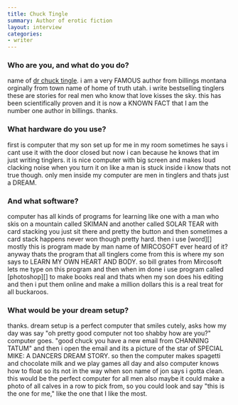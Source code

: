 ```yaml
---
title: Chuck Tingle
summary: Author of erotic fiction
layout: interview
categories:
- writer
---
```


### Who are you, and what do you do?

name of [dr chuck tingle](http://www.chucktingle.com/ "Chuck's website."). i am a very FAMOUS author from billings montana orginally from town name of home of truth utah. i write bestselling tinglers these are stories for real men who know that love kisses the sky. this has been scientifically proven and it is now a KNOWN FACT that I am the number one author in billings. thanks.

### What hardware do you use?

first is computer that my son set up for me in my room sometimes he says i cant use it with the door closed but now i can because he knows that im just writing tinglers. it is nice computer with big screen and makes loud clacking noise when you turn it on like a man is stuck inside i know thats not true though. only men inside my computer are men in tinglers and thats just a DREAM.

### And what software?

computer has all kinds of programs for learning like one with a man who skis on a mountain called SKIMAN and another called SOLAR TEAR with card stacking you just sit there and pretty the button and then sometimes a card stack happens never won though pretty hard. then i use [word][] mostly this is program made by man name of MIRCOSOFT ever heard of it? anyway thats the program that all tinglers come from this is where my son says to LEARN MY OWN HEART AND BODY. so bill grates from Mircosoft lets me type on this program and then when im done i use program called [photoshop][] to make books real and thats when my son does his editing and then i put them online and make a million dollars this is a real treat for all buckaroos.

### What would be your dream setup?

thanks. dream setup is a perfect computer that smiles cutely, asks how my day was say "oh pretty good computer not too shabby how are you?" computer goes. "good chuck you have a new email from CHANNING TATUM" and then i open the email and its a picture of the star of SPECIAL MIKE: A DANCERS DREAM STORY. so then the computer makes spagetti and chocolate milk and we play games all day and also computer knows how to float so its not in the way when son name of jon says i gotta clean. this would be the perfect computer for all men also maybe it could make a photo of all calves in a row to pick from, so you could look and say "this is the one for me," like the one that I like the most.